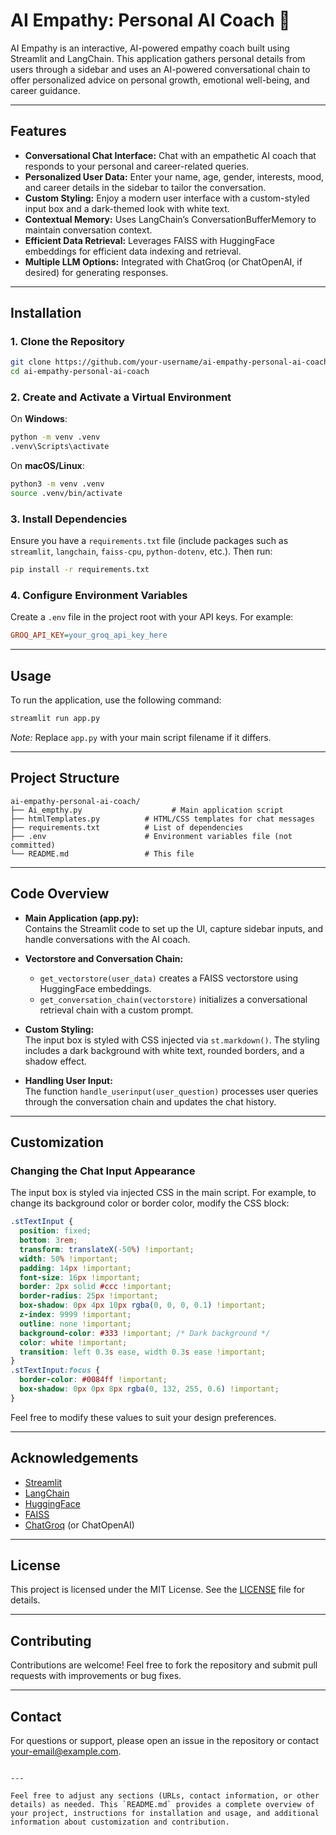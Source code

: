 # AI Empathy: Personal AI Coach 🤖

AI Empathy is an interactive, AI-powered empathy coach built using Streamlit and LangChain. This application gathers personal details from users through a sidebar and uses an AI-powered conversational chain to offer personalized advice on personal growth, emotional well-being, and career guidance.

---

## Features

- **Conversational Chat Interface:** Chat with an empathetic AI coach that responds to your personal and career-related queries.
- **Personalized User Data:** Enter your name, age, gender, interests, mood, and career details in the sidebar to tailor the conversation.
- **Custom Styling:** Enjoy a modern user interface with a custom-styled input box and a dark-themed look with white text.
- **Contextual Memory:** Uses LangChain’s ConversationBufferMemory to maintain conversation context.
- **Efficient Data Retrieval:** Leverages FAISS with HuggingFace embeddings for efficient data indexing and retrieval.
- **Multiple LLM Options:** Integrated with ChatGroq (or ChatOpenAI, if desired) for generating responses.

---

## Installation

### 1. Clone the Repository

```bash
git clone https://github.com/your-username/ai-empathy-personal-ai-coach.git
cd ai-empathy-personal-ai-coach
```

### 2. Create and Activate a Virtual Environment

On **Windows**:
```bash
python -m venv .venv
.venv\Scripts\activate
```

On **macOS/Linux**:
```bash
python3 -m venv .venv
source .venv/bin/activate
```

### 3. Install Dependencies

Ensure you have a `requirements.txt` file (include packages such as `streamlit`, `langchain`, `faiss-cpu`, `python-dotenv`, etc.). Then run:

```bash
pip install -r requirements.txt
```

### 4. Configure Environment Variables

Create a `.env` file in the project root with your API keys. For example:

```ini
GROQ_API_KEY=your_groq_api_key_here
```

---

## Usage

To run the application, use the following command:

```bash
streamlit run app.py
```

*Note:* Replace `app.py` with your main script filename if it differs.

---

## Project Structure

```
ai-empathy-personal-ai-coach/
├── Ai_empthy.py                    # Main application script
├── htmlTemplates.py          # HTML/CSS templates for chat messages
├── requirements.txt          # List of dependencies
├── .env                      # Environment variables file (not committed)
└── README.md                 # This file
```

---

## Code Overview

- **Main Application (app.py):**  
  Contains the Streamlit code to set up the UI, capture sidebar inputs, and handle conversations with the AI coach.
  
- **Vectorstore and Conversation Chain:**  
  - `get_vectorstore(user_data)` creates a FAISS vectorstore using HuggingFace embeddings.
  - `get_conversation_chain(vectorstore)` initializes a conversational retrieval chain with a custom prompt.
  
- **Custom Styling:**  
  The input box is styled with CSS injected via `st.markdown()`. The styling includes a dark background with white text, rounded borders, and a shadow effect.
  
- **Handling User Input:**  
  The function `handle_userinput(user_question)` processes user queries through the conversation chain and updates the chat history.

---

## Customization

### Changing the Chat Input Appearance

The input box is styled via injected CSS in the main script. For example, to change its background color or border color, modify the CSS block:

```css
.stTextInput {
  position: fixed;
  bottom: 3rem;
  transform: translateX(-50%) !important;
  width: 50% !important;
  padding: 14px !important;
  font-size: 16px !important;
  border: 2px solid #ccc !important;
  border-radius: 25px !important;
  box-shadow: 0px 4px 10px rgba(0, 0, 0, 0.1) !important;
  z-index: 9999 !important;
  outline: none !important;
  background-color: #333 !important; /* Dark background */
  color: white !important;
  transition: left 0.3s ease, width 0.3s ease !important;
}
.stTextInput:focus {
  border-color: #0084ff !important;
  box-shadow: 0px 0px 8px rgba(0, 132, 255, 0.6) !important;
}
```

Feel free to modify these values to suit your design preferences.

---

## Acknowledgements

- [Streamlit](https://streamlit.io/)
- [LangChain](https://python.langchain.com/)
- [HuggingFace](https://huggingface.co/)
- [FAISS](https://github.com/facebookresearch/faiss)
- [ChatGroq](https://github.com/your-source) (or ChatOpenAI)

---

## License

This project is licensed under the MIT License. See the [LICENSE](LICENSE) file for details.

---

## Contributing

Contributions are welcome! Feel free to fork the repository and submit pull requests with improvements or bug fixes.

---

## Contact

For questions or support, please open an issue in the repository or contact [your-email@example.com](mailto:your-email@example.com).

```

---

Feel free to adjust any sections (URLs, contact information, or other details) as needed. This `README.md` provides a complete overview of your project, instructions for installation and usage, and additional information about customization and contribution.
